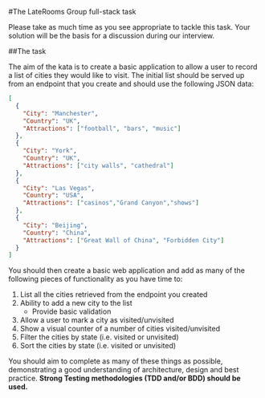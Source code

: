 #The LateRooms Group full-stack task

Please take as much time as you see appropriate to tackle this task. Your solution will be the basis for a discussion during our interview.

##The task

The aim of the kata is to create a basic application to allow a user to record a list of cities they would like to visit.
The initial list should be served up from an endpoint that you create and should use the following JSON data:

```json
[
  {
    "City": "Manchester",
    "Country": "UK",
    "Attractions": ["football", "bars", "music"]
  },
  {
    "City": "York",
    "Country": "UK",
    "Attractions": ["city walls", "cathedral"]
  },
  {
    "City": "Las Vegas",
    "Country": "USA",
    "Attractions": ["casinos","Grand Canyon","shows"]
  },
  {
    "City": "Beijing",
    "Country": "China",
    "Attractions": ["Great Wall of China", "Forbidden City"]
  }
]
```

You should then create a basic web application and add as many of the following pieces of functionality as you have time to:

1. List all the cities retrieved from the endpoint you created
2. Ability to add a new city to the list
    * Provide basic validation
3. Allow a user to mark a city as visited/unvisited
4. Show a visual counter of a number of cities visited/unvisited
5. Filter the cities by state (i.e. visited or unvisited)
6. Sort the cities by state (i.e. visited or unvisited)

You should aim to complete as many of these things as possible, demonstrating a good understanding of architecture, design and best practice.
__Strong Testing methodologies (TDD and/or BDD) should be used.__
